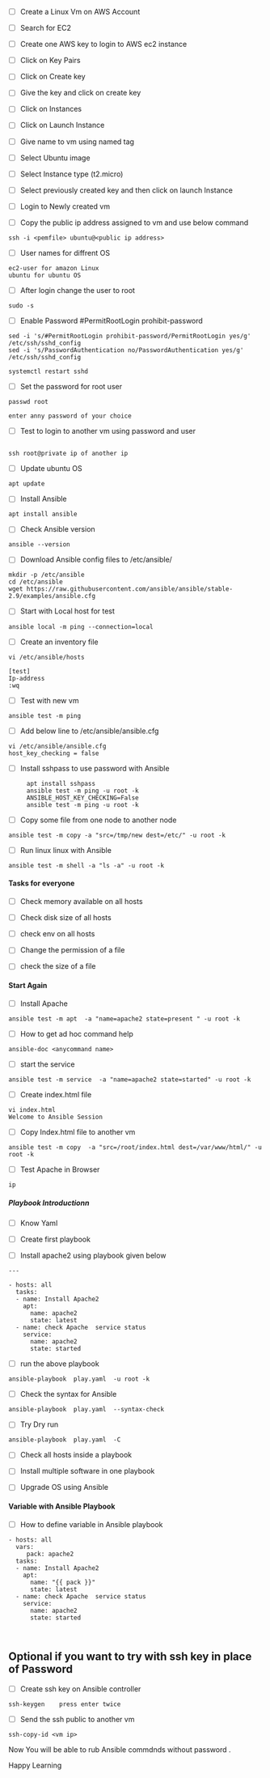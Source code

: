 
- [ ] Create a Linux Vm on AWS Account



- [ ] Search for EC2 



- [ ] Create one AWS key to login to AWS ec2 instance 
- [ ] Click on Key Pairs

- [ ] Click on Create key


- [ ] Give the key and click on create key




- [ ] Click on Instances 



- [ ] Click on Launch Instance 

- [ ] Give name to vm using named tag



 - [ ] Select Ubuntu image


- [ ] Select Instance type (t2.micro)


- [ ] Select previously created key and then click on launch Instance 

- [ ] Login to Newly created vm
- [ ] Copy the public ip address assigned to vm and use below command

```
ssh -i <pemfile> ubuntu@<public ip address>
```

 - [ ] User names for diffrent OS

```
ec2-user for amazon Linux
ubuntu for ubuntu OS
```
- [ ] After login change the user to root

```
sudo -s
```
- [ ] Enable Password #PermitRootLogin prohibit-password 

```
sed -i 's/#PermitRootLogin prohibit-password/PermitRootLogin yes/g' /etc/ssh/sshd_config
sed -i 's/PasswordAuthentication no/PasswordAuthentication yes/g' /etc/ssh/sshd_config

systemctl restart sshd

```
- [ ] Set the password for root user

```
passwd root

enter anny password of your choice
```

- [ ] Test to login to another vm using password and user

```

ssh root@private ip of another ip
```

- [ ] Update ubuntu OS

```
apt update
```
- [ ] Install Ansible 

```
apt install ansible 
```
- [ ] Check Ansible version

```
ansible --version
```

- [ ] Download Ansible config files to /etc/ansible/ 

```
mkdir -p /etc/ansible
cd /etc/ansible 
wget https://raw.githubusercontent.com/ansible/ansible/stable-2.9/examples/ansible.cfg
```


-  [ ] Start with Local host for test

```
ansible local -m ping --connection=local
```
- [ ] Create an inventory file

```
vi /etc/ansible/hosts

[test] 
Ip-address 
:wq
```
- [ ] Test with new vm
```
ansible test -m ping 
```
- [ ] Add below line to /etc/ansible/ansible.cfg

```
vi /etc/ansible/ansible.cfg
host_key_checking = false
```
- [ ] Install sshpass to use password with Ansible  

```
     apt install sshpass
     ansible test -m ping -u root -k
     ANSIBLE_HOST_KEY_CHECKING=False
     ansible test -m ping -u root -k
 ```

- [ ] Copy some file from one node to another node

```
ansible test -m copy -a "src=/tmp/new dest=/etc/" -u root -k
```
- [ ] Run linux linux with Ansible 

```
ansible test -m shell -a "ls -a" -u root -k
```
#### Tasks for everyone 

- [ ] Check memory available on all hosts
- [ ] Check disk size of all hosts
- [ ] check env on all hosts
- [ ] Change the permission of a file 
- [ ] check the size of a file


#### Start Again

- [ ] Install Apache 

```
ansible test -m apt  -a "name=apache2 state=present " -u root -k
```
- [ ] How to get ad hoc command help

```
ansible-doc <anycommand name>
```

- [ ] start the service 
```
ansible test -m service  -a "name=apache2 state=started" -u root -k
```

- [ ] Create index.html file 

```
vi index.html
Welcome to Ansible Session
```
- [ ] Copy Index.html file to another vm

```
ansible test -m copy  -a "src=/root/index.html dest=/var/www/html/" -u root -k
```
-  [ ] Test Apache in Browser

```
ip
```



##### Playbook Introductionn

- [ ] Know Yaml
- [ ] Create first playbook

- [ ] Install apache2 using playbook given below
```
---

- hosts: all
  tasks:
  - name: Install Apache2
    apt:
      name: apache2
      state: latest
  - name: check Apache  service status
    service:
      name: apache2
      state: started
  ````
  - [ ] run the above playbook

```
ansible-playbook  play.yaml  -u root -k
```

  - [ ] Check the syntax for Ansible 

```
ansible-playbook  play.yaml  --syntax-check
```
- [ ] Try Dry run

```
ansible-playbook  play.yaml  -C
```
- [ ] Check all hosts inside a playbook
- [ ] Install multiple software in one playbook
- [ ] Upgrade OS using Ansible 



#### Variable with Ansible Playbook






- [ ] How to define variable in Ansible playbook

```
- hosts: all
  vars:
     pack: apache2
  tasks:
  - name: Install Apache2
    apt:
      name: "{{ pack }}"
      state: latest
  - name: check Apache  service status
    service:
      name: apache2
      state: started
      
     
   ```
   
   
   
   ## Optional if you want to try with ssh key in place of Password
   
   - [ ] Create ssh key on Ansible controller

```
ssh-keygen    press enter twice 
```

- [ ] Send the ssh public to another vm

```
ssh-copy-id <vm ip>
```

Now You will be able to rub Ansible commdnds without password .



Happy Learning 



